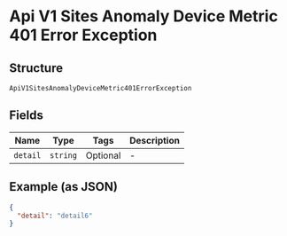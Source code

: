 
# Api V1 Sites Anomaly Device Metric 401 Error Exception

## Structure

`ApiV1SitesAnomalyDeviceMetric401ErrorException`

## Fields

| Name | Type | Tags | Description |
|  --- | --- | --- | --- |
| `detail` | `string` | Optional | - |

## Example (as JSON)

```json
{
  "detail": "detail6"
}
```

